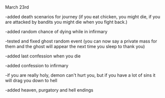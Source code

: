March 23rd 

-added death scenarios for journey (if you eat chicken, you might die, if you are attacked by bandits you might die when you fight back.)

-added random chance of dying while in infirmary

-tested and fixed ghost random event (you can now say a private mass for them and the ghost will appear the next time you sleep to thank you)

-added last confession when you die

-added confession to infirmary

-if you are really holy, demon can't hurt you, but if you have a lot of sins it will drag you down to hell

-added heaven, purgatory and hell endings

